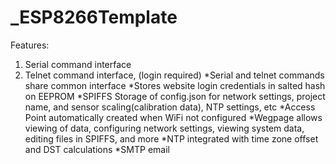 # _ESP8266Template
Features:
1. Serial command interface
2. Telnet command interface, (login required)
*Serial and telnet commands share common interface
*Stores website login credentials in salted hash on EEPROM
*SPIFFS Storage of config.json for network settings, project name, and sensor scaling(calibration data), NTP settings, etc
*Access Point automatically created when WiFi not configured
*Wegpage allows viewing of data, configuring network settings, viewing system data, editing files in SPIFFS, and more
*NTP integrated with time zone offset and DST calculations
*SMTP email
